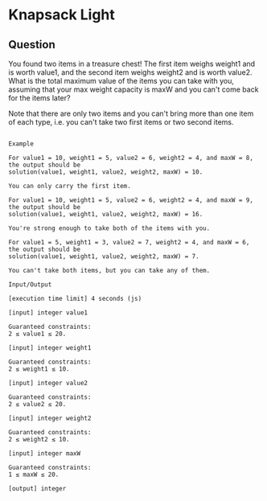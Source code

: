 # Knapsack Light

## Question

You found two items in a treasure chest! The first item weighs weight1 and is worth value1, and the second item weighs weight2 and is worth value2. What is the total maximum value of the items you can take with you, assuming that your max weight capacity is maxW and you can't come back for the items later?

Note that there are only two items and you can't bring more than one item of each type, i.e. you can't take two first items or two second items.
```

Example

For value1 = 10, weight1 = 5, value2 = 6, weight2 = 4, and maxW = 8, the output should be
solution(value1, weight1, value2, weight2, maxW) = 10.

You can only carry the first item.

For value1 = 10, weight1 = 5, value2 = 6, weight2 = 4, and maxW = 9, the output should be
solution(value1, weight1, value2, weight2, maxW) = 16.

You're strong enough to take both of the items with you.

For value1 = 5, weight1 = 3, value2 = 7, weight2 = 4, and maxW = 6, the output should be
solution(value1, weight1, value2, weight2, maxW) = 7.

You can't take both items, but you can take any of them.

Input/Output

[execution time limit] 4 seconds (js)

[input] integer value1

Guaranteed constraints:
2 ≤ value1 ≤ 20.

[input] integer weight1

Guaranteed constraints:
2 ≤ weight1 ≤ 10.

[input] integer value2

Guaranteed constraints:
2 ≤ value2 ≤ 20.

[input] integer weight2

Guaranteed constraints:
2 ≤ weight2 ≤ 10.

[input] integer maxW

Guaranteed constraints:
1 ≤ maxW ≤ 20.

[output] integer

```
